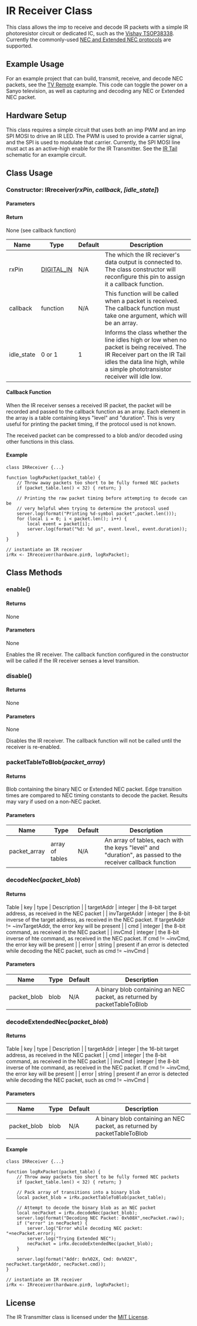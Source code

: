 # IR Receiver Class

This class allows the imp to receive and decode IR packets with a simple IR photoresistor circuit or dedicated IC, such as the [Vishay TSOP38338](http://www.vishay.com/docs/81743/tsop381.pdf). Currently the commonly-used [NEC and Extended NEC protocols](http://techdocs.altium.com/display/FPGA/NEC+Infrared+Transmission+Protocol) are supported. 

## Example Usage

For an example project that can build, transmit, receive, and decode NEC packets, see the [TV Remote](../Examples/) example. This code can toggle the power on a Sanyo television, as well as capturing and decoding any NEC or Extended NEC packet.

## Hardware Setup

This class requires a simple circuit that uses both an imp PWM and an imp SPI MOSI to drive an IR LED. The PWM is used to provide a carrier signal, and the SPI is used to modulate that carrier. Currently, the SPI MOSI line must act as an active-high enable for the IR Transmitter. See the [IR Tail](../Examples/ir-tail-sch.pdf) schematic for an example circuit.

## Class Usage

### Constructor: IRreceiver(*rxPin*, *callback*, *[idle_state]*)

#### Parameters

#### Return
None (see callback function)

| Name    | Type    | Default | Description |
|---------|---------|---------|-------------|
| rxPin   | [DIGITAL_IN](https://electricimp.com/docs/api/hardware/pin/) | N/A | The which the IR reciever's data output is connected to. The class constructor will reconfigure this pin to assign it a callback function. |
| callback | function | N/A | This function will be called when a packet is received. The callback function must take one argument, which will be an array.|
| idle_state | 0 or 1 | 1 | Informs the class whether the line idles high or low when no packet is being received. The IR Receiver part on the IR Tail idles the data line high, while a simple phototransistor receiver will idle low. |

#### Callback Function
When the IR receiver senses a received IR packet, the packet will be recorded and passed to the callback function as an array. Each element in the array is a table containing keys "level" and "duration". This is very useful for printing the packet timing, if the protocol used is not known. 

The received packet can be compressed to a blob and/or decoded using other functions in this class.

#### Example

```squirrel
class IRReceiver {...}

function logRxPacket(packet_table) {
    // Throw away packets too short to be fully formed NEC packets
    if (packet_table.len() < 32) { return; }
    
    // Printing the raw packet timing before attempting to decode can be 
    // very helpful when trying to determine the protocol used
    server.log(format("Printing %d-symbol packet",packet.len()));
    for (local i = 0; i < packet.len(); i++) {
        local event = packet[i];
        server.log(format("%d: %d µs", event.level, event.duration));
    }
}

// instantiate an IR receiver
irRx <- IRreceiver(hardware.pin9, logRxPacket);
```

## Class Methods

### enable()

#### Returns
None

#### Parameters
None

Enables the IR receiver. The callback function configured in the constructor will be called if the IR receiver senses a level transition.

### disable()

#### Returns
None

#### Parameters
None

Disables the IR receiver. The callback function will not be called until the receiver is re-enabled.

### packetTableToBlob(*packet_array*)

#### Returns
Blob containing the binary NEC or Extended NEC packet. Edge transition times are compared to NEC timing constants to decode the packet. Results may vary if used on a non-NEC packet.

#### Parameters
| Name    | Type    | Default | Description |
|---------|---------|---------|-------------|
| packet_array | array of tables | N/A | An array of tables, each with the keys "level" and "duration", as passed to the receiver callback function |

### decodeNec(*packet_blob*)

#### Returns
Table
| key | type | Description |
| targetAddr | integer | the 8-bit target address, as received in the NEC packet |
| invTargetAddr | integer | the 8-bit inverse of the target address, as received in the NEC packet. If targetAddr != ~invTargetAddr, the error key will be present |
| cmd | integer | the 8-bit command, as received in the NEC packet |
| invCmd | integer | the 8-bit inverse of hte command, as received in the NEC packet. If cmd != ~invCmd, the error key will be present |
| error | string | present if an error is detected while decoding the NEC packet, such as cmd != ~invCmd |

#### Parameters
| Name    | Type    | Default | Description |
|---------|---------|---------|-------------|
| packet_blob | blob | N/A | A binary blob containing an NEC packet, as returned by packetTableToBlob |

### decodeExtendedNec(*packet_blob*)

#### Returns
Table
| key | type | Description |
| targetAddr | integer | the 16-bit target address, as received in the NEC packet |
| cmd | integer | the 8-bit command, as received in the NEC packet |
| invCmd | integer | the 8-bit inverse of hte command, as received in the NEC packet. If cmd != ~invCmd, the error key will be present |
| error | string | present if an error is detected while decoding the NEC packet, such as cmd != ~invCmd |

#### Parameters
| Name    | Type    | Default | Description |
|---------|---------|---------|-------------|
| packet_blob | blob | N/A | A binary blob containing an NEC packet, as returned by packetTableToBlob |

#### Example

```squirrel
class IRReceiver {...}

function logRxPacket(packet_table) {
    // Throw away packets too short to be fully formed NEC packets
    if (packet_table.len() < 32) { return; }
    
    // Pack array of transitions into a binary blob
    local packet_blob = irRx.packetTableToBlob(packet_table);
    
    // Attempt to decode the binary blob as an NEC packet
    local necPacket = irRx.decodeNec(packet_blob);
    server.log(format("Decoding NEC Packet: 0x%08X",necPacket.raw));
    if ("error" in necPacket) {
        server.log("Error while decoding NEC packet: "+necPacket.error);
        server.log("Trying Extended NEC");
        necPacket = irRx.decodeExtendedNec(packet_blob);
    }

    server.log(format("Addr: 0x%02X, Cmd: 0x%02X", necPacket.targetAddr, necPacket.cmd));
}

// instantiate an IR receiver
irRx <- IRreceiver(hardware.pin9, logRxPacket);
```

## License 
The IR Transmitter class is licensed under the [MIT License](https://github.com/electricimp/TMD2772/blob/master/LICENSE).